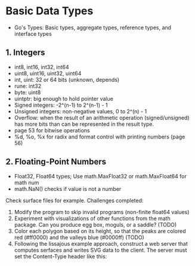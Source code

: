 # Basic Data Types
- Go's Types: Basic types, aggregate types, reference types, and interface types

## 1. Integers
- int8, int16, int32, int64
- uint8, uint16, uint32, uint64
- int, uint: 32 or 64 bits (unknown, depends)
- rune: int32
- byte: uint8
- uintptr: big enough to hold pointer value
- Signed integers: -2^(n-1) to 2^(n-1) - 1
- Unsigned integers: non-negative values, 0 to 2^(n) - 1
- Overflow: when the result of an arithmetic operation (signed/unsigned) has more bits than can be represented in the result type.
- page 53 for bitwise operations
- %d, %o, %x for radix and format control with printing numbers (page 56)

## 2. Floating-Point Numbers
- Float32, Float64 types; Use math.MaxFloat32 or math.MaxFloat64 for math num
- math.NaN() checks if value is not a number

Check surface files for example. Challenges completed:
1. Modify the program to skip invalid programs (non-finite float64 values)
2. Experiment with visualizations of other functions from the math package. Can you produce egg box, moguls, or a saddle? (TODO)
3. Color each polygon based on its height, so that the peaks are colored red (#ff0000) and the valleys blue (#0000ff) (TODO)
4. Following the lissajous example approach, construct a web server that computes serfaces and writes SVG data to the client. The server must set the Content-Type header like this:
    ``` w.Header().Set("Content-Type", "image/svg+xml")


